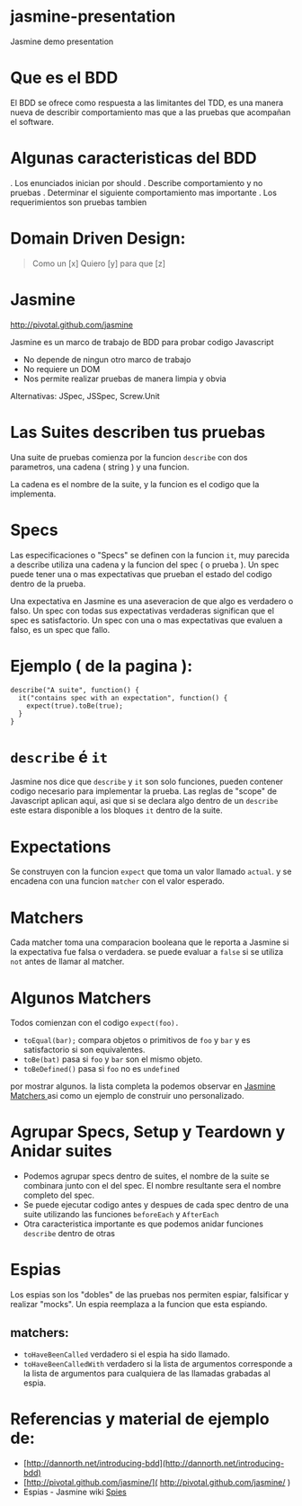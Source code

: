 jasmine-presentation
====================

Jasmine demo presentation

# Que es el BDD
El BDD se ofrece como respuesta a las limitantes del TDD, es una manera nueva de describir comportamiento mas que a las pruebas que acompañan el software.

# Algunas caracteristicas del BDD
. Los enunciados inician por should
. Describe comportamiento y no pruebas
. Determinar el siguiente comportamiento mas importante
. Los requerimientos son pruebas tambien

# Domain Driven Design:

> Como un [x]
> Quiero [y]
> para que [z]

# Jasmine
http://pivotal.github.com/jasmine

Jasmine es un marco de trabajo de BDD para probar codigo Javascript

* No depende de ningun otro marco de trabajo
* No requiere un DOM
* Nos permite realizar pruebas de manera limpia y obvia

Alternativas: JSpec, JSSpec, Screw.Unit

# Las Suites describen tus pruebas
Una suite de pruebas comienza por la funcion `describe` con dos parametros, una cadena ( string ) y una funcion.

La cadena es el nombre de la suite, y la funcion es el codigo que la implementa.

# Specs
Las especificaciones o "Specs" se definen con la funcion `it`, muy parecida a describe utiliza una cadena y la funcion del spec ( o prueba ).
Un spec puede tener una o mas expectativas que prueban el estado del codigo dentro de la prueba.

Una expectativa en Jasmine es una aseveracion de que algo es verdadero o falso. Un spec con todas sus expectativas verdaderas significan que el spec es satisfactorio. Un spec con una o mas expectativas que evaluen a falso, es un spec que fallo.

# Ejemplo ( de la pagina ):

```
describe("A suite", function() {
  it("contains spec with an expectation", function() {
    expect(true).toBe(true);
  }
}
```

# `describe` é `it`

Jasmine nos dice que `describe` y `it` son solo funciones, pueden contener codigo necesario para implementar la prueba. Las reglas de "scope" de Javascript aplican aqui, asi que si se declara algo dentro de un `describe` este estara disponible a los bloques `it` dentro de la suite.

# Expectations
Se construyen con la funcion `expect` que toma un valor llamado `actual`. y se encadena con una funcion `matcher` con el valor esperado.

# Matchers
Cada matcher toma una comparacion booleana que le reporta a Jasmine si la expectativa fue falsa o verdadera. se puede evaluar a `false` si se utiliza `not` antes de llamar al matcher.

# Algunos Matchers

Todos comienzan con el codigo `expect(foo).`

* `toEqual(bar);`  compara objetos o primitivos de `foo` y `bar` y es satisfactorio si son equivalentes.
* `toBe(bat)` pasa si `foo` y `bar` son el mismo objeto.
* `toBeDefined()` pasa si `foo` no es `undefined`

por mostrar algunos. la lista completa la podemos observar en [ Jasmine Matchers ]( https://github.com/pivotal/jasmine/wiki/Matchers ) asi como un ejemplo de construir uno personalizado.

# Agrupar Specs, Setup y Teardown y Anidar suites
* Podemos agrupar specs dentro de suites, el nombre de la suite se combinara junto con el del spec. El nombre resultante sera el nombre completo del spec.
* Se puede ejecutar codigo antes y despues de cada spec dentro de una suite utilizando las funciones `beforeEach` y `AfterEach`
* Otra caracteristica importante es que podemos anidar funciones `describe` dentro de otras

# Espias

Los espias son los "dobles" de las pruebas nos permiten espiar, falsificar y realizar "mocks". Un espia reemplaza a la funcion que esta espiando.

## matchers:
* `toHaveBeenCalled` verdadero si el espia ha sido llamado.
* `toHaveBeenCalledWith` verdadero si la lista de argumentos corresponde a la lista de argumentos para cualquiera de las llamadas grabadas al espia.

# Referencias y material de ejemplo de:

* [http://dannorth.net/introducing-bdd](http://dannorth.net/introducing-bdd)
* [http://pivotal.github.com/jasmine/]( http://pivotal.github.com/jasmine/ )
* Espias - Jasmine wiki [ Spies ](https://github.com/pivotal/jasmine/wiki/Spies)
